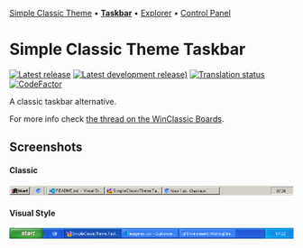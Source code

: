 [Simple Classic Theme](https://github.com/WinClassic/SimpleClassicTheme) • **[Taskbar](https://github.com/WinClassic/SimpleClassicTheme.Taskbar)** • [Explorer](https://github.com/WinClassic/SimpleClassicTheme.Explorer) • [Control Panel](https://github.com/WinClassic/SimpleClassicTheme.ControlPanel)

# Simple Classic Theme Taskbar

[![Latest release](https://img.shields.io/github/v/release/WinClassic/SimpleClassicThemeTaskbar)](https://github.com/WinClassic/SimpleClassicTheme.Taskbar/releases/latest)
[![Latest development release)](https://img.shields.io/badge/release-development%20build-orange)](https://github.com/WinClassic/SimpleClassicTheme.Taskbar/releases/tag/latest)
[![Translation status](http://wl.craftplacer.moe/widgets/sctt/-/svg-badge.svg)](https://wl.craftplacer.moe/engage/sctt/)
[![CodeFactor](https://www.codefactor.io/repository/github/winclassic/simpleclassictheme.taskbar/badge)](https://www.codefactor.io/repository/github/winclassic/simpleclassictheme.taskbar)

A classic taskbar alternative. 

For more info check <a href="http://winclassic.boards.net/thread/520/wip-simple-classic-theme-taskbar">the thread on the WinClassic Boards</a>.

## Screenshots

#### Classic
![A screenshot of SCTT with classic theme applied](Screenshots/Classic.png)

#### Visual Style
![A screenshot of SCTT with visual style applied](Screenshots/VisualStyle.png)